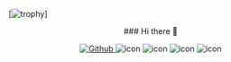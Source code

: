  [![trophy](https://github-profile-trophy.vercel.app/?username=ryo-ma&row=2&column=3&theme=flat)]
<p align="center">
### Hi there 👋
</p>
<p align="center">
   
  <a href="https://github.com/cdprf">
  	<img alt="Github" src="https://img.shields.io/badge/GitHub-100000?style=for-the-badge&logo=github&logoColor=white" />
  </a>
  <img alt="icon" src="https://img.shields.io/badge/Windows-0078D6?style=for-the-badge&logo=windows&logoColor=white" />
  <img alt="icon" src="https://img.shields.io/badge/macOS-000000?style=for-the-badge&logo=apple&logoColor=white" />
  <img alt="icon" src="https://img.shields.io/badge/Linux-f75927?style=for-the-badge&logo=Linux&logoColor=white" />
  <img alt="icon" src="https://api.visitorbadge.io/api/visitors?path=https%3A%2F%2Fgithub.com%2Fcdprf&labelColor=%23000000&countColor=%23ff8a65" />
</p>



<!--
**cdprf/cdprf** is a ✨ _special_ ✨ repository because its `README.md` (this file) appears on your GitHub profile.

Here are some ideas to get you started:

- 🔭 I’m currently working on ...
- 🌱 I’m currently learning ...
- 👯 I’m looking to collaborate on ...
- 🤔 I’m looking for help with ...
- 💬 Ask me about ...
- 📫 How to reach me: ...
- 😄 Pronouns: ...
- ⚡ Fun fact: ...
-->
